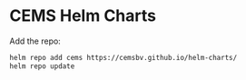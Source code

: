 # CEMS Helm Charts

Add the repo:

```sh
helm repo add cems https://cemsbv.github.io/helm-charts/
helm repo update
```